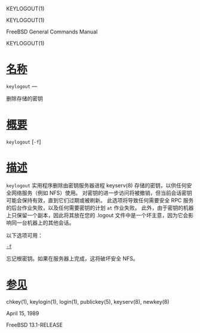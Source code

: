   KEYLOGOUT(1)  

KEYLOGOUT(1)

FreeBSD General Commands Manual

KEYLOGOUT(1)

[名称](#__u540D___u79F0_)
=======================

`keylogout` —

删除存储的密钥

[概要](#__u6982___u8981_)
=======================

`keylogout` \[`-f`\]

[描述](#__u63CF___u8FF0_)
=======================

`keylogout` 实用程序删除由密钥服务器进程 keyserv(8) 存储的密钥，以供任何安全网络服务（例如 NFS）使用。 对密钥的进一步访问将被撤销，但当前会话密钥可能会保持有效，直到它们过期或被刷新。 此选项将导致任何需要安全 RPC 服务的后台作业失败，以及任何需要密钥的计划 `at` 作业失败。 此外，由于密钥的机器上只保留一个副本，因此将其放在您的 .logout 文件中是一个坏主意，因为它会影响同一台机器上的其他会话。

以下选项可用：

[`-f`](#f)

忘记根密钥。如果在服务器上完成，这将破坏安全 NFS。

[参见](#__u53C2___u89C1_)
=======================

chkey(1), keylogin(1), login(1), publickey(5), keyserv(8), newkey(8)

April 15, 1989

FreeBSD 13.1-RELEASE